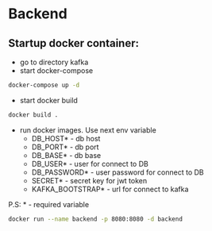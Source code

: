 # Backend

## Startup docker container:

- go to directory kafka
- start docker-compose

```bash
docker-compose up -d
```

- start docker build

```bash
docker build .
```

- run docker images. Use next env variable
    - DB_HOST* - db host
    - DB_PORT* - db port
    - DB_BASE* - db base
    - DB_USER* - user for connect to DB
    - DB_PASSWORD* - user password for connect to DB
    - SECRET* - secret key for jwt token
    - KAFKA_BOOTSTRAP* - url for connect to kafka

P.S: * - required variable

```bash
docker run --name backend -p 8080:8080 -d backend
```